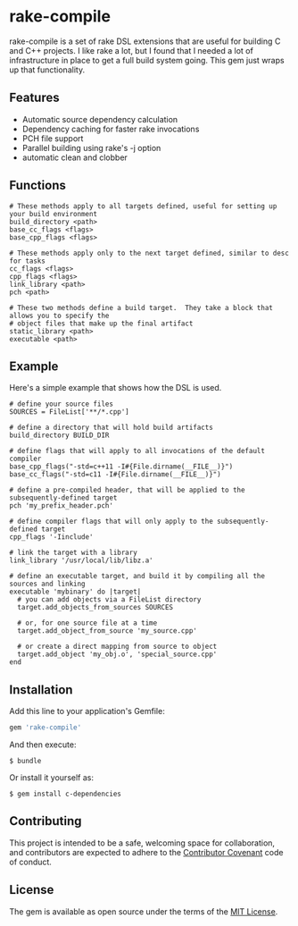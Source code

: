 # rake-compile

rake-compile is a set of rake DSL extensions that are useful for building C and C++ projects.  I like rake a lot, but I found that I needed a lot of infrastructure in place to get a full build system going.  This gem just wraps up that functionality.

## Features

- Automatic source dependency calculation
- Dependency caching for faster rake invocations
- PCH file support
- Parallel building using rake's -j option
- automatic clean and clobber

## Functions

    # These methods apply to all targets defined, useful for setting up your build environment
    build_directory <path>
    base_cc_flags <flags>
    base_cpp_flags <flags>

    # These methods apply only to the next target defined, similar to desc for tasks
    cc_flags <flags>
    cpp_flags <flags>
    link_library <path>
    pch <path>

    # These two methods define a build target.  They take a block that allows you to specify the
    # object files that make up the final artifact
    static_library <path>
    executable <path>

## Example

Here's a simple example that shows how the DSL is used.

    # define your source files
    SOURCES = FileList['**/*.cpp']

    # define a directory that will hold build artifacts
    build_directory BUILD_DIR

    # define flags that will apply to all invocations of the default compiler
    base_cpp_flags("-std=c++11 -I#{File.dirname(__FILE__)}")
    base_cc_flags("-std=c11 -I#{File.dirname(__FILE__)}")

    # define a pre-compiled header, that will be applied to the subsequently-defined target
    pch 'my_prefix_header.pch'

    # define compiler flags that will only apply to the subsequently-defined target
    cpp_flags '-Iinclude'

    # link the target with a library
    link_library '/usr/local/lib/libz.a'

    # define an executable target, and build it by compiling all the sources and linking
    executable 'mybinary' do |target|
      # you can add objects via a FileList directory
      target.add_objects_from_sources SOURCES

      # or, for one source file at a time
      target.add_object_from_source 'my_source.cpp'

      # or create a direct mapping from source to object
      target.add_object 'my_obj.o', 'special_source.cpp'
    end

## Installation

Add this line to your application's Gemfile:

```ruby
gem 'rake-compile'
```

And then execute:

    $ bundle

Or install it yourself as:

    $ gem install c-dependencies

## Contributing

This project is intended to be a safe, welcoming space for collaboration, and contributors are expected to adhere to the [Contributor Covenant](http://contributor-covenant.org) code of conduct.

## License

The gem is available as open source under the terms of the [MIT License](http://opensource.org/licenses/MIT).

